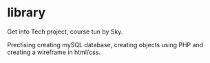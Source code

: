 # library

Get into Tech project, course tun by Sky. 

Prectising creating mySQL database, creating objects using PHP and creating a wireframe in html/css.
